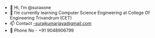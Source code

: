 - 👋 Hi, I’m @suraxone
- 🌱 I’m currently learning Computer Science Engineering at College Of Engineering Trivandrum (CET)
- 📫 Contact -surajkumarjaya@gmail.com
- 👀 Phone No - +91 9048906799

